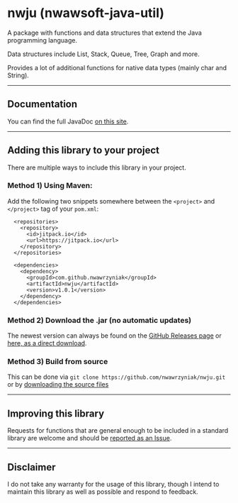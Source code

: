 # nwju (nwawsoft-java-util)
A package with functions and data structures that extend the Java programming language.

Data structures include List, Stack, Queue, Tree, Graph and more.

Provides a lot of additional functions for native data types (mainly char and String).

---
## Documentation
You can find the full JavaDoc [on this site](https://nwawsoft.com/nwju/docs/).

---
## Adding this library to your project
There are multiple ways to include this library in your project.
### Method 1) Using Maven:
Add the following two snippets somewhere between the `<project>` and `</project>` tag of your `pom.xml`:
```
  <repositories>
    <repository>
      <id>jitpack.io</id>
      <url>https://jitpack.io</url>
    </repository>
  </repositories>
```
```
  <dependencies>
    <dependency>
      <groupId>com.github.nwawrzyniak</groupId>
      <artifactId>nwju</artifactId>
      <version>v1.0.1</version>
    </dependency>
  </dependencies>
```
### Method 2) Download the .jar (no automatic updates)
The newest version can always be found on the [GitHub Releases page](https://github.com/nwawrzyniak/nwju/releases/latest) or [here, as a direct download](https://github.com/nwawrzyniak/nwju/releases/latest/download/nwju.jar).

### Method 3) Build from source
This can be done via `git clone https://github.com/nwawrzyniak/nwju.git` or by [downloading the source files](https://github.com/nwawrzyniak/nwju/archive/refs/heads/master.zip)

---
## Improving this library
Requests for functions that are general enough to be included in a standard library are welcome and should be [reported as an Issue](https://github.com/nwawrzyniak/nwju/issues).

---
## Disclaimer
I do not take any warranty for the usage of this library, though I intend to maintain this library as well as possible and respond to feedback.
